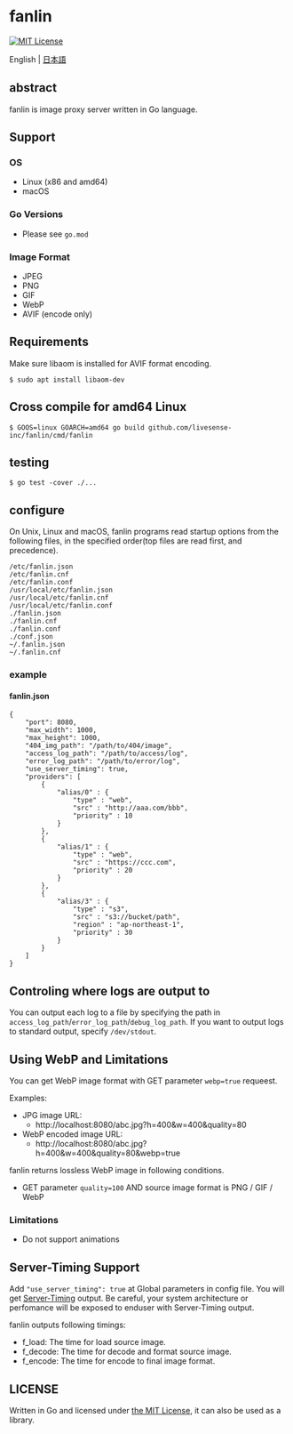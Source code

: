 # fanlin

[![MIT License](http://img.shields.io/badge/license-MIT-blue.svg?style=flat)](LICENSE)

English | [日本語](README.ja.md)

## abstract
fanlin is image proxy server written in Go language.

## Support
### OS
* Linux (x86 and amd64)
* macOS

### Go Versions
* Please see `go.mod`

### Image Format
* JPEG
* PNG
* GIF
* WebP
* AVIF (encode only)

## Requirements
Make sure libaom is installed for AVIF format encoding.

```
$ sudo apt install libaom-dev
```

## Cross compile for amd64 Linux
```
$ GOOS=linux GOARCH=amd64 go build github.com/livesense-inc/fanlin/cmd/fanlin
```

## testing
```
$ go test -cover ./...
```

## configure
On Unix, Linux and macOS, fanlin programs read startup options from the following files, in the specified order(top files are read first, and precedence).

```
/etc/fanlin.json
/etc/fanlin.cnf
/etc/fanlin.conf
/usr/local/etc/fanlin.json
/usr/local/etc/fanlin.cnf
/usr/local/etc/fanlin.conf
./fanlin.json
./fanlin.cnf
./fanlin.conf
./conf.json
~/.fanlin.json
~/.fanlin.cnf
```

### example

#### fanlin.json
```
{
    "port": 8080,
    "max_width": 1000,
    "max_height": 1000,
    "404_img_path": "/path/to/404/image",
    "access_log_path": "/path/to/access/log",
    "error_log_path": "/path/to/error/log",
    "use_server_timing": true,
    "providers": [
        {
            "alias/0" : {
                "type" : "web",
                "src" : "http://aaa.com/bbb",
                "priority" : 10
            }
        },
        {
            "alias/1" : {
                "type" : "web",
                "src" : "https://ccc.com",
                "priority" : 20
            }
        },
        {
            "alias/3" : {
                "type" : "s3",
                "src" : "s3://bucket/path",
                "region" : "ap-northeast-1",
                "priority" : 30
            }
        }
    ]
}
```

## Controling where logs are output to
You can output each log to a file by specifying the path in `access_log_path`/`error_log_path`/`debug_log_path`.
If you want to output logs to standard output, specify `/dev/stdout`.

## Using WebP and Limitations
You can get WebP image format with GET parameter `webp=true` requeest.

Examples:

- JPG image URL:
  - http://localhost:8080/abc.jpg?h=400&w=400&quality=80
- WebP encoded image URL:
  - http://localhost:8080/abc.jpg?h=400&w=400&quality=80&webp=true

fanlin returns lossless WebP image in following conditions.

- GET parameter `quality=100` AND source image format is PNG / GIF / WebP

### Limitations

- Do not support animations


## Server-Timing Support

Add `"use_server_timing": true` at Global parameters in config file.
You will get [Server-Timing](https://www.w3.org/TR/server-timing/) output.
Be careful, your system architecture or perfomance will be exposed to enduser with Server-Timing output.

fanlin outputs following timings:

- f_load: The time for load source image.
- f_decode: The time for decode and format source image.
- f_encode: The time for encode to final image format.


## LICENSE
Written in Go and licensed under [the MIT License](https://opensource.org/licenses/MIT), it can also be used as a library.
